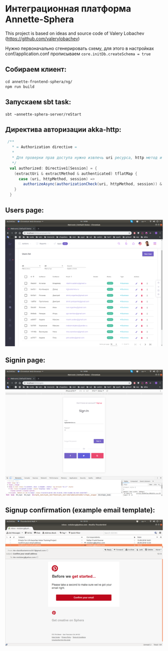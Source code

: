 # Интеграционная платформа Annette-Sphera

This project is based on ideas and source code of Valery Lobachev (https://github.com/valerylobachev)

Нужно первоначально сгенерировать схему, для этого в настройках conf/application.conf прописываем
```core.initDb.createSchema = true```

## Собираем клиент:
```
cd annette-frontend-sphera/ng/
npm run build
```

## Запускаем sbt task:
```
sbt ~annette-sphera-server/reStart
```

## Директива авторизации akka-http:
```scala
 /**
   * = Authorization directive =
   *
   * Для проверки прав доступа нужно извлечь uri ресурса, http метод и сессию пользователя.
   */
  val authorized: Directive1[Session] = {
    (extractUri & extractMethod & authenticated) tflatMap {
      case (uri, httpMethod, session) =>
        authorizeAsync(authorizationCheck(uri, httpMethod, session)) & provide(session)
    }
  }
```

## Users page:
![users page](https://raw.githubusercontent.com/duberg/annette-sphera/master/screenshot/s_listusers.png)

## Signin page:
![signin page](https://raw.githubusercontent.com/duberg/annette-sphera/master/screenshot/s_signin.png)

## Signup confirmation (example email template):
![signup page](https://raw.githubusercontent.com/duberg/annette-sphera/master/screenshot/s_emailconfirmation.png)